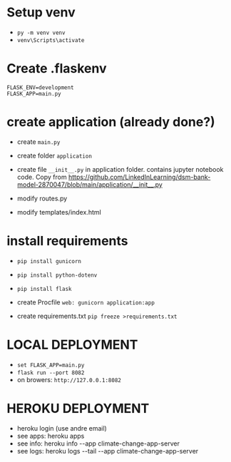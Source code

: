 # Setup venv
- `py -m venv venv`
- `venv\Scripts\activate`

# Create .flaskenv
    FLASK_ENV=development
    FLASK_APP=main.py

# create application (already done?)
- create `main.py`
- create folder `application`
- create file `__init__.py` in application folder. contains jupyter notebook code. Copy from https://github.com/LinkedInLearning/dsm-bank-model-2870047/blob/main/application/__init__.py

- modify routes.py
- modify templates/index.html

# install requirements
- `pip install gunicorn`
- `pip install python-dotenv`
- `pip install flask`

- create Procfile
    `web: gunicorn application:app`

- create requirements.txt
    `pip freeze >requirements.txt`

# LOCAL DEPLOYMENT  
- `set FLASK_APP=main.py`
- `flask run --port 8082`
- on browers: `http://127.0.0.1:8082`

# HEROKU DEPLOYMENT
- heroku login (use andre email)
- see apps: heroku apps
- see info: heroku info --app climate-change-app-server
- see logs: heroku logs --tail --app climate-change-app-server

